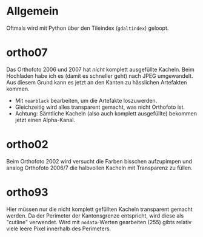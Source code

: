 Allgemein
=========
Oftmals wird mit Python über den Tileindex (`gdaltindex`) geloopt.

ortho07
=======
Das Orthofoto 2006 und 2007 hat *nicht* komplett ausgefüllte Kacheln. Beim Hochladen habe ich es (damit es schneller geht) nach JPEG umgewandelt. Aus diesem Grund kann es jetzt an den Kanten zu hässlichen Artefakten kommen.

* Mit `nearblack` bearbeiten, um die Artefakte loszuwerden.
* Gleichzeitig wird alles transparent gemacht, was nicht Orthofoto ist. 
* Achtung: Sämtliche Kacheln (also auch komplett ausgefüllte) bekommen jetzt einen Alpha-Kanal.

ortho02
=======
Beim Orthofoto 2002 wird versucht die Farben bisschen aufzupimpen und analog Orthofoto 2006/7 die halbvollen Kacheln mit Transparenz zu füllen.

ortho93
=======
Hier müssen nur die nicht komplett gefüllten Kacheln transparent gemacht werden. Da der Perimeter der Kantonsgrenze entspricht, wird diese als "cutline" verwendet. Wird mit `nodata`-Werten gearbeiten (255) gibts relativ viele leere Pixel innerhalb des Perimeters.
